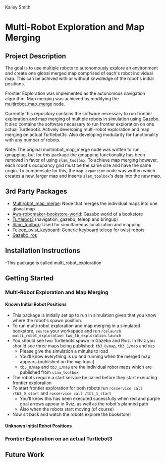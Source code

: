 Kailey Smith
# Multi-Robot Exploration and Map Merging

## Project Description
The goal is to use multiple robots to autonomously explore an environment and create one global merged map comprised of each's robot individual map. This can be achived with or without knwoledge of the robot's initial positions. 

Frontier Exploration was implemented as the autonomous navigation algorithm. Map merging was achieved by modifying the [multirobot_map_merge](http://wiki.ros.org/multirobot_map_merge) node. 

Currently this repository contains the software necessary to run frontier exploration and map merging of multiple robots in simulation using Gazebo. It also contains the software necessary to run frontier exploration on one actual Turtlebot3. Actively developing multi-robot exploration and map merging on actual Turtlebot3s. Also developing modularity for functionality with any number of robots. 

Note: The original multirobot_map_merge node was written to run gmapping, but for this package the gmapping functionality has been removed in favor of using `slam_toolbox`. To achieve map merging however, each robot's occupancy grid must be the same size and have the same origin. To compensate for this, the `map_expansion` node was written which creates a new, larger map and inserts `slam_toolbox`'s data into the new map. 

## 3rd Party Packages
- [Multirobot_map_merge](http://wiki.ros.org/multirobot_map_merge): Node that merges the individual maps into one gloval map
- [Aws-robomaker-bookstore-world](https://github.com/aws-robotics/aws-robomaker-bookstore-world): Gazebo world of a bookstore
- [Turtlebot3](https://emanual.robotis.com/docs/en/platform/turtlebot3/quick-start/) (navigation, gazebo, teleop and bringup)
- [Slam_toolbox](https://github.com/SteveMacenski/slam_toolbox): Used for simultaneous localization and mapping
- [Teleop_twist_keyboard](http://wiki.ros.org/teleop_twist_keyboard): Generic keyboard teleop for twist robots
- [Gazebo_ros](http://wiki.ros.org/gazebo_ros) 

## Installation Instructions
-This package is called multi_robot_exploration

## Getting Started
### Multi-Robot Exploration and Map Merging
#### Known Initial Robot Positions
- This package is initially set up to run in simulation given that you know where the robot's spawn position. 
- To run multi-robot exploration and map merging in a simulated bookstore, `source` your workspace and run `roslaunch multi_robot_exploration two_tb_exploration.launch`
- You should see two Turtlebots spawn in Gazebo and Rviz. In Rviz you should see three maps being published: `tb3_0/map`, `tb3_1/map` and `map`
    - Please give the simulation a minuite to load
    - You'll know everything is up and running when the merged map appears (published on the `map` topic)
    - `tb3_0/map` and `tb3_1/map` are the individual robot maps which are published from `slam_toolbox`
- The robots require a start service be called before they start executing frontier exploration
- To start frontier exploration for both robots run `rosservice call /tb3_0_start` and `rosservice call /tb3_1_start`
    - You'll know this has been executed sucessfully when red and purple goal arrows appear in Rviz, as well as the robot's planned path
    - Also when the robots start moving (of course)
- Now sit back and watch the robots explore the bookstore!



#### Unknown Initial Robot Positions


### Frontier Exploration on an actual Turtlebot3

## Future Work